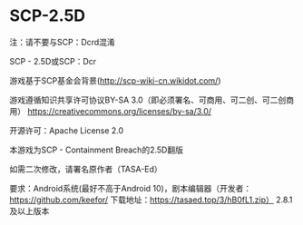 # SCP-2.5D
注：请不要与SCP：Dcrd混淆

SCP - 2.5D或SCP：Dcr

游戏基于SCP基金会背景(http://scp-wiki-cn.wikidot.com/)

游戏遵循知识共享许可协议BY-SA 3.0（即必须署名、可商用、可二创、可二创商用）
https://creativecommons.org/licenses/by-sa/3.0/

开源许可：Apache License 2.0

本游戏为SCP - Containment Breach的2.5D翻版

如需二次修改，请署名原作者（TASA-Ed）

要求：Android系统(最好不高于Android 10)，剧本编辑器（开发者：https://github.com/keefor/ 下载地址：https://tasaed.top/3/hB0fL1.zip） 2.8.1及以上版本
